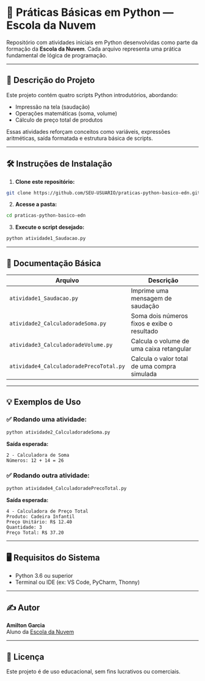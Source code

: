 # 🐍 Práticas Básicas em Python — Escola da Nuvem

Repositório com atividades iniciais em Python desenvolvidas como parte da formação da **Escola da Nuvem**. Cada arquivo representa uma prática fundamental de lógica de programação.

---

## 📌 Descrição do Projeto

Este projeto contém quatro scripts Python introdutórios, abordando:

- Impressão na tela (saudação)
- Operações matemáticas (soma, volume)
- Cálculo de preço total de produtos

Essas atividades reforçam conceitos como variáveis, expressões aritméticas, saída formatada e estrutura básica de scripts.

---

## 🛠️ Instruções de Instalação

1. **Clone este repositório:**
```bash
git clone https://github.com/SEU-USUARIO/praticas-python-basico-edn.git
```

2. **Acesse a pasta:**
```bash
cd praticas-python-basico-edn
```

3. **Execute o script desejado:**
```bash
python atividade1_Saudacao.py
```

---

## 📖 Documentação Básica

| Arquivo                                 | Descrição                                        |
|----------------------------------------|--------------------------------------------------|
| `atividade1_Saudacao.py`               | Imprime uma mensagem de saudação                 |
| `atividade2_CalculadoradeSoma.py`      | Soma dois números fixos e exibe o resultado      |
| `atividade3_CalculadoradeVolume.py`    | Calcula o volume de uma caixa retangular         |
| `atividade4_CalculadoradePrecoTotal.py`| Calcula o valor total de uma compra simulada     |

---

## 💡 Exemplos de Uso

### ✅ Rodando uma atividade:
```bash
python atividade2_CalculadoradeSoma.py
```

**Saída esperada:**
```
2 - Calculadora de Soma
Números: 12 + 14 = 26
```

### ✅ Rodando outra atividade:
```bash
python atividade4_CalculadoradePrecoTotal.py
```

**Saída esperada:**
```
4 - Calculadora de Preço Total
Produto: Cadeira Infantil
Preço Unitário: R$ 12.40
Quantidade: 3
Preço Total: R$ 37.20
```

---

## 🖥️ Requisitos do Sistema

- Python 3.6 ou superior
- Terminal ou IDE (ex: VS Code, PyCharm, Thonny)

---

## ✍️ Autor

**Amilton Garcia**  
Aluno da [Escola da Nuvem](https://www.escoladanuvem.org/)

---

## 📄 Licença

Este projeto é de uso educacional, sem fins lucrativos ou comerciais.
